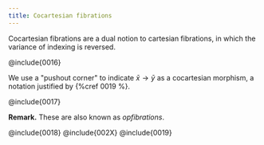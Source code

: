 ```yaml
---
title: Cocartesian fibrations
---
```


Cocartesian fibrations are a dual notion to cartesian fibrations, in which the
variance of indexing is reversed.

@include{0016}

We use a "pushout corner" to indicate $\bar{x}\to\bar{y}$ as a cocartesian morphism,
a notation justified by {%cref 0019 %}.

@include{0017}

**Remark.** These are also known as *opfibrations*.

@include{0018}
@include{002X}
@include{0019}
